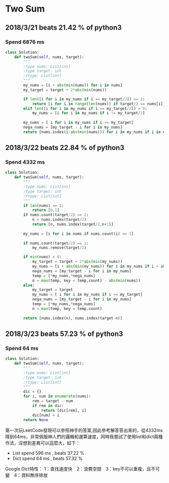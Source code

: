 # Two Sum

## 2018/3/21 beats 21.42 % of python3
### Spend 6876 ms
```python
class Solution:
    def twoSum(self, nums, target):
        """
        :type nums: List[int]
        :type target: int
        :rtype: List[int]
        """
        my_nums = [i + abs(min(nums)) for i in nums]
        my_target = target + 2*abs(min(nums))

        if len([i for i in my_nums if i == my_target/2]) == 2:
            return [i for i in range(len(nums)) if target/2 == nums[i]]
        elif len([i for i in my_nums if i == my_target/2]) > 0:
            my_nums = [i for i in my_nums if i != my_target/2]
        
        my_nums = [ i for i in my_nums if i <= my_target]
        nega_nums = [my_target - i for i in my_nums]
        return [nums.index(i-abs(min(nums))) for i in my_nums if i in nega_nums]     
```

## 2018/3/22 beats 22.84 % of python3
### Spend 4332 ms
```python
class Solution:
    def twoSum(self, nums, target):
        """
        :type nums: List[int]
        :type target: int
        :rtype: List[int]
        """
        if len(nums) == 2:
            return [0,1]
        if nums.count(target/2) == 2:
            n = nums.index(target/2)
            return [n, nums.index(target/2,n+1)]
    
        my_nums = [i for i in nums if nums.count(i) == 1]
    
        if nums.count(target/2) == 1:
            my_nums.remove(target/2)

        if min(nums) < 0:
            my_target = target + 2*abs(min(my_nums))
            my_nums = [i + abs(min(my_nums)) for i in my_nums if i + abs(min(my_nums)) <= my_target]
            nega_nums = [my_target - i for i in my_nums]
            temp = [*my_nums,*nega_nums]
            n = max(temp, key = temp.count) - abs(min(nums))
        else:
            my_target = target
            my_nums = [ i for i in my_nums if i <= my_target]
            nega_nums = [my_target - i for i in my_nums]
            temp = [*my_nums,*nega_nums]
            n = max(temp, key = temp.count)
        
        return [nums.index(n), nums.index(target-n)]
```

## 2018/3/23 beats 57.23 % of python3
### Spend 64 ms
```python
class Solution:
    def twoSum(self, nums, target):
        """
        :type nums: List[int]
        :type target: int
        :rtype: List[int]
        """
        dic = {}
        for i, num in enumerate(nums):
            rem = target - num
            if rem in dic:
                return [dic[rem], i]
            dic[num] = i
        return None
```
第一次玩LeetCode發現可以參照神手的答案,因此參考解答答出來的，從4332ms降到64ms，非常佩服神人們的邏輯和運算速度，同時我嘗試了使用list和dict兩種作法，沒想到差異可以這麼大，如下：
* List spend 596 ms , beats 37.22 %
* Dict spend  64 ms , beats 57.32 %  

Google Dict特性：
1：查找速度快　2：浪費空間　3：key不可以重複，且不可變　4：資料無序排放



